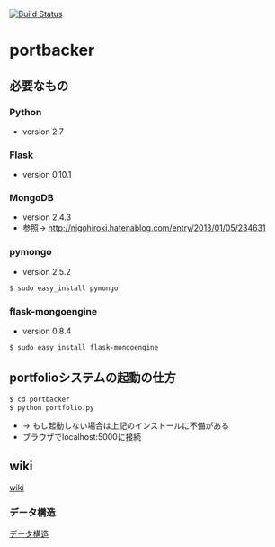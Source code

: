 [![Build Status](https://travis-ci.org/ICTKyouikukei2013/portbacker.png?branch=tos-kamiya/refactoring)](https://travis-ci.org/ICTKyouikukei2013/portbacker)

# portbacker

## 必要なもの

### Python
* version 2.7

### Flask
* version 0.10.1

### MongoDB
* version 2.4.3
* 参照→ http://nigohiroki.hatenablog.com/entry/2013/01/05/234631

### pymongo
* version 2.5.2

```bash
$ sudo easy_install pymongo
```

### flask-mongoengine
* version 0.8.4

```bash
$ sudo easy_install flask-mongoengine
```

## portfolioシステムの起動の仕方

```bash
$ cd portbacker
$ python portfolio.py
```
* → もし起動しない場合は上記のインストールに不備がある
* ブラウザでlocalhost:5000に接続

## wiki
[wiki](https://github.com/ICTKyouikukei2013/portbacker/wiki "wiki")

### データ構造
[データ構造](https://github.com/ICTKyouikukei2013/portbacker/wiki/%E3%83%87%E3%83%BC%E3%82%BF%E6%A7%8B%E9%80%A0 "データ構造")


